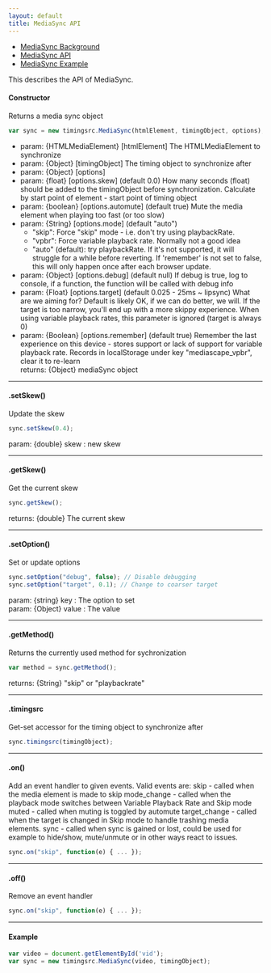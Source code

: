 ```yaml
---
layout: default
title: MediaSync API
---
```


- [MediaSync Background](background_mediasync.html) 
- [MediaSync API](api_mediasync.html)
- [MediaSync Example](exp_mediasync.html)

This describes the API of MediaSync.

#### Constructor
Returns a media sync object

```javascript
var sync = new timingsrc.MediaSync(htmlElement, timingObject, options);
```
- param: {HTMLMediaElement} [htmlElement] The HTMLMediaElement to synchronize  
- param: {Object} [timingObject] The timing object to synchronize after  
- param: {Object} [options]
- param: {float} [options.skew]  (default 0.0) How many seconds (float) should be added to the timingObject before synchronization.  Calculate by start point of element - start point of timing object  
- param: {boolean} [options.automute]  (default true) Mute the media element when playing too fast (or too slow)  
- param: {String} [options.mode]  (default "auto") 
  - "skip": Force "skip" mode - i.e. don't try using playbackRate.
  - "vpbr": Force variable playback rate.  Normally not a good idea
  - "auto" (default): try playbackRate. If it's not supported, it will struggle for a while before reverting.  If 'remember' is not set to false, this will only happen once after each browser update.  
- param: {Object} [options.debug]  (default null) If debug is true, log to console, if a function, the function will be called with debug info  
- param: {Float} [options.target]  (default 0.025 - 25ms ~ lipsync) What are we aiming for?  Default is likely OK, if we can do  better, we will.  If the target is too narrow, you'll end up with a more skippy experience.  When using variable playback rates, this parameter is ignored (target is always 0)  
- param: {Boolean} [options.remember]  (default true) Remember the last experience on this device - stores support or lack of support for variable playback rate.  Records in localStorage under key "mediascape_vpbr", clear it to re-learn  
returns: {Object} mediaSync object

---
#### .setSkew()
Update the skew

```javascript
sync.setSkew(0.4);
```
param: {double} skew : new skew

---
#### .getSkew()
Get the current skew

```javascript
sync.getSkew();
```
returns: {double} The current skew

---
#### .setOption()
Set or update options

```javascript
sync.setOption("debug", false); // Disable debugging
sync.setOption("target", 0.1); // Change to coarser target
```
param: {string} key : The option to set  
param: {Object} value : The value

---
#### .getMethod()
Returns the currently used method for sychronization

```javascript
var method = sync.getMethod();
```
returns: {String} "skip" or "playbackrate"

---
#### .timingsrc
Get-set accessor for the timing object to synchronize after

```javascript
sync.timingsrc(timingObject);
```

---
#### .on()
Add an event handler to given events.  Valid events are:
   skip - called when the media element is made to skip
   mode_change - called when the playback mode switches between Variable Playback Rate and Skip mode
   muted - called when muting is toggled by automute
   target_change - called when the target is changed in Skip mode to handle trashing media elements.
   sync - called when sync is gained or lost, could be used for example to hide/show, mute/unmute or in other ways react to issues.

```javascript
sync.on("skip", function(e) { ... });
```

---
#### .off()
Remove an event handler

```javascript
sync.on("skip", function(e) { ... });
```


---
#### Example

```javascript
var video = document.getElementById('vid');
var sync = new timingsrc.MediaSync(video, timingObject);
```